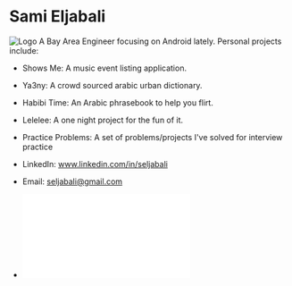 # Sami Eljabali
![Logo](website/static/sami.png)
A Bay Area Engineer focusing on Android lately. Personal projects include:

- Shows Me: A music event listing application.
- Ya3ny: A crowd sourced arabic urban dictionary.
- Habibi Time: An Arabic phrasebook to help you flirt.
- Lelelee: A one night project for the fun of it.
- Practice Problems: A set of problems/projects I've solved for interview practice

- LinkedIn: www.linkedin.com/in/seljabali
- Email: seljabali@gmail.com
- ![Resume](website/static/seljabali.pdf)
